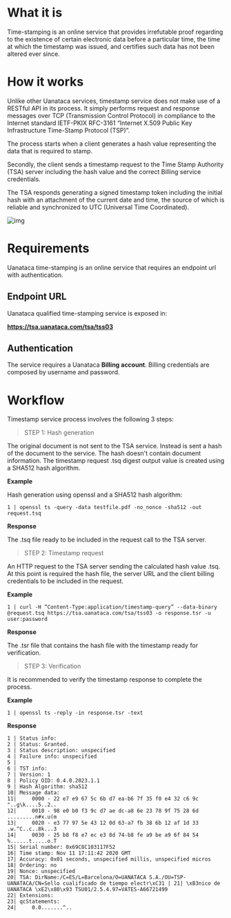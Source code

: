 # What it is

Time-stamping is an online service that provides irrefutable proof regarding to the existence of certain electronic data before a particular time, the time at which the timestamp was issued, and certifies such data has not been altered ever since.

# How it works

Unlike other Uanataca services, timestamp service does not make use of a RESTful API in its process. It simply performs request and response messages over TCP (Transmission Control Protocol) in compliance to the Internet standard IETF-PKIX RFC-3161 “Internet X.509 Public Key Infrastructure Time-Stamp Protocol (TSP)”.

The process starts when a client generates a hash value representing the data that is required to stamp. 

Secondly, the client sends a timestamp request to the Time Stamp Authority (TSA) server including the hash value and the correct Billing service credentials.

The TSA responds generating a signed timestamp token including the initial hash with an attachment of the current date and time, the source of which is reliable and synchronized to UTC (Universal Time Coordinated).

![img](https://i.ibb.co/djsQ4v1/tsa-wkf.png)


# Requirements

Uanataca time-stamping is an online service that requires an endpoint url with authentication.

## Endpoint URL

Uanataca qualified time-stamping service is exposed in:

**https://tsa.uanataca.com/tsa/tss03**


## Authentication

The service requires a Uanataca **Billing account**. Billing credentials are composed by username and password.


# Workflow

Timestamp service process involves the following 3 steps:
</br>

> STEP 1: Hash generation

The original document is not sent to the TSA service. Instead is sent a hash of the document to the service. The hash doesn't contain document information. The timestamp request .tsq digest output value is created using a SHA512 hash algorithm. 

**Example**

Hash generation using openssl and a SHA512 hash algorithm:

	1 | openssl ts -query -data testfile.pdf -no_nonce -sha512 -out request.tsq

**Response**

The .tsq file ready to be included in the request call to the TSA server.
</br>

> STEP 2: Timestamp request

An HTTP request to the TSA server sending the calculated hash value .tsq. At this point is required the hash file, the server URL and the client billing credentials to be included in the request. 

**Example**

	1 | curl -H “Content-Type:application/timestamp-query” --data-binary @request.tsq https://tsa.uanataca.com/tsa/tss03 -o response.tsr -u user:password

**Response**

The .tsr file that contains the hash file with the timestamp ready for verification.
</br>

> STEP 3: Verification

It is recommended to verify the timestamp response to complete the process.

**Example**

	1 | openssl ts -reply -in response.tsr -text

**Response**

	1 | Status info:
	2 | Status: Granted.
	3 | Status description: unspecified
	4 | Failure info: unspecified
	5 | 
	6 | TST info:
	7 | Version: 1
	8 | Policy OID: 0.4.0.2023.1.1
	9 | Hash Algorithm: sha512
	10| Message data:
	11|     0000 - 22 e7 e9 67 5c 6b d7 ea-b6 7f 35 f0 e4 32 c6 9c   "..g\k....5..2..
	12|     0010 - 98 e0 b0 f3 9c d7 ae dc-a8 6e 23 78 9f 75 28 6d   .........n#x.u(m
	13|     0020 - e3 77 97 5e 43 12 0d 63-a7 fb 38 6b 12 af 1d 33   .w.^C..c..8k...3
	14|     0030 - 25 b8 f8 e7 ec e3 8d 74-b8 fe a9 be a9 6f 84 54   %......t.....o.T
	15| Serial number: 0x69C8C103117F52
	16| Time stamp: Nov 11 17:11:42 2020 GMT
	17| Accuracy: 0x01 seconds, unspecified millis, unspecified micros
	18| Ordering: no
	19| Nonce: unspecified
	20| TSA: DirName:/C=ES/L=Barcelona/O=UANATACA S.A./OU=TSP-UANATACA/CN=Sello cualificado de tiempo electr\xC31 | 21| \xB3nico de UANATACA \xE2\x80\x93 TSU01/2.5.4.97=VATES-A66721499
	22| Extensions:
	23| qcStatements:
	24|     0.0.......^..


